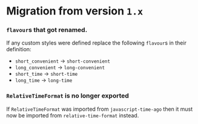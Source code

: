 # Migration from version `1.x`

### `flavour`s that got renamed.

If any custom styles were defined replace the following `flavour`s in their definition:

* `short_convenient` -> `short-convenient`
* `long_convenient` -> `long-convenient`
* `short_time` -> `short-time`
* `long_time` -> `long-time`

### `RelativeTimeFormat` is no longer exported

If `RelativeTimeFormat` was imported from `javascript-time-ago` then it must now be imported from `relative-time-format` instead.